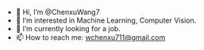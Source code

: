 - 👋 Hi, I’m @ChenxuWang7
- 👀 I’m interested in Machine Learning, Computer Vision.
- 🌱 I’m currently looking for a job.
- 📫 How to reach me: wchenxu711@gmail.com

<!---
ChenxuWang7/ChenxuWang7 is a ✨ special ✨ repository because its `README.md` (this file) appears on your GitHub profile.
You can click the Preview link to take a look at your changes.
--->
